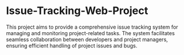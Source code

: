 # Issue-Tracking-Web-Project
This project aims to provide a comprehensive issue tracking system for managing and monitoring project-related tasks. The system facilitates seamless collaboration between developers and project managers, ensuring efficient handling of project issues and bugs.
